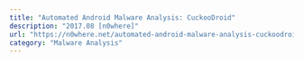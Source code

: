 ```yaml
---
title: "Automated Android Malware Analysis: CuckooDroid"
description: "2017.08 [n0where]"
url: "https://n0where.net/automated-android-malware-analysis-cuckoodroid"
category: "Malware Analysis"
---
```

